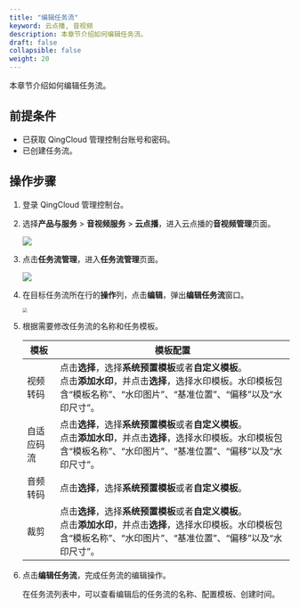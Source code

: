 ```yaml
---
title: "编辑任务流"
keyword: 云点播, 音视频
description: 本章节介绍如何编辑任务流。
draft: false
collapsible: false
weight: 20
---
```


本章节介绍如何编辑任务流。

## 前提条件

- 已获取 QingCloud 管理控制台账号和密码。
- 已创建任务流。

## 操作步骤

1. 登录 QingCloud 管理控制台。

2. 选择**产品与服务** > **音视频服务** > **云点播**，进入云点播的**音视频管理**页面。

   ![](/audio_and_video/vod/_images/um_video_list.png)

3. 点击**任务流管理**，进入**任务流管理**页面。

   ![](/audio_and_video/vod/_images/um_task_list.png)
   
4. 在目标任务流所在行的**操作**列，点击**编辑**，弹出**编辑任务流**窗口。

   <img src="/audio_and_video/vod/_images/um_task_win.png" style="zoom:50%;" />

5. 根据需要修改任务流的名称和任务模板。

   | 模板       | 模板配置                                                     |
   | ---------- | ------------------------------------------------------------ |
   | 视频转码   | 点击**选择**，选择**系统预置模板**或者**自定义模板**。<br />点击**添加水印**，并点击**选择**，选择水印模板。水印模板包含“模板名称”、“水印图片”、“基准位置”、“偏移”以及“水印尺寸”。 |
   | 自适应码流 | 点击**选择**，选择**系统预置模板**或者**自定义模板**。<br />点击**添加水印**，并点击**选择**，选择水印模板。水印模板包含“模板名称”、“水印图片”、“基准位置”、“偏移”以及“水印尺寸”。 |
   | 音频转码   | 点击**选择**，选择**系统预置模板**或者**自定义模板**。       |
   | 裁剪       | 点击**选择**，选择**系统预置模板**或者**自定义模板**。<br />点击**添加水印**，并点击**选择**，选择水印模板。水印模板包含“模板名称”、“水印图片”、“基准位置”、“偏移”以及“水印尺寸”。 |

6. 点击**编辑任务流**，完成任务流的编辑操作。

   在任务流列表中，可以查看编辑后的任务流的名称、配置模板、创建时间。



